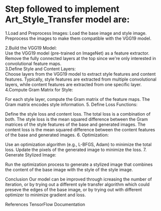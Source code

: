 
# Step followed to implement Art_Style_Transfer model are:
1.Load and Preprocess Images:
Load the base image and style image.<br>
Preprocess the images to make them compatible with the VGG19 model.<br> 

2.Build the VGG19 Model:<br>
Use the VGG19 model (pre-trained on ImageNet) as a feature extractor.<br>
Remove the fully connected layers at the top since we're only interested in convolutional feature maps.<br>
3.Define Style and Content Layers:<br>
Choose layers from the VGG19 model to extract style features and content features.
Typically, style features are extracted from multiple convolutional layers, while content features are extracted from one specific layer.
4.Compute Gram Matrix for Style:

For each style layer, compute the Gram matrix of the feature maps. The Gram matrix encodes style information.
5. Define Loss Functions:

Define the style loss and content loss. The total loss is a combination of both.
The style loss is the mean squared difference between the Gram matrices of the style features of the base and generated images.
The content loss is the mean squared difference between the content features of the base and generated images.
6. Optimization:

Use an optimization algorithm (e.g., L-BFGS, Adam) to minimize the total loss.
Update the pixels of the generated image to minimize the loss.
7. Generate Stylized Image:

Run the optimization process to generate a stylized image that combines the content of the base image with the style of the style image.

Conclusion
Our model can be improved through icreasing the number of iteration, or by trying out a different syle transfer algorithm which could preseve the edges of the base image, or by trying out with different optimizer to minimize gradient and loss.

References
TensorFlow Documentation

